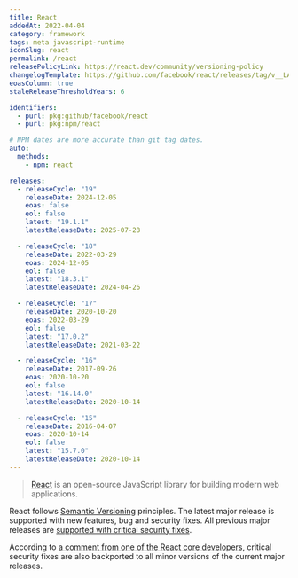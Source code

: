 ```yaml
---
title: React
addedAt: 2022-04-04
category: framework
tags: meta javascript-runtime
iconSlug: react
permalink: /react
releasePolicyLink: https://react.dev/community/versioning-policy
changelogTemplate: https://github.com/facebook/react/releases/tag/v__LATEST__
eoasColumn: true
staleReleaseThresholdYears: 6

identifiers:
  - purl: pkg:github/facebook/react
  - purl: pkg:npm/react

# NPM dates are more accurate than git tag dates.
auto:
  methods:
    - npm: react

releases:
  - releaseCycle: "19"
    releaseDate: 2024-12-05
    eoas: false
    eol: false
    latest: "19.1.1"
    latestReleaseDate: 2025-07-28

  - releaseCycle: "18"
    releaseDate: 2022-03-29
    eoas: 2024-12-05
    eol: false
    latest: "18.3.1"
    latestReleaseDate: 2024-04-26

  - releaseCycle: "17"
    releaseDate: 2020-10-20
    eoas: 2022-03-29
    eol: false
    latest: "17.0.2"
    latestReleaseDate: 2021-03-22

  - releaseCycle: "16"
    releaseDate: 2017-09-26
    eoas: 2020-10-20
    eol: false
    latest: "16.14.0"
    latestReleaseDate: 2020-10-14

  - releaseCycle: "15"
    releaseDate: 2016-04-07
    eoas: 2020-10-14
    eol: false
    latest: "15.7.0"
    latestReleaseDate: 2020-10-14
---
```


> [React](https://react.dev/) is an open-source JavaScript library for building modern web
> applications.

React follows [Semantic Versioning](https://semver.org/) principles. The latest major
release is supported with new features, bug and security fixes. All previous major
releases are [supported with critical security fixes](https://react.dev/community/versioning-policy#stable-releases).

According to [a comment from one of the React core developers](https://github.com/reactjs/react.dev/issues/1745#issuecomment-857172083),
critical security fixes are also backported to all minor versions of the current
major releases.
